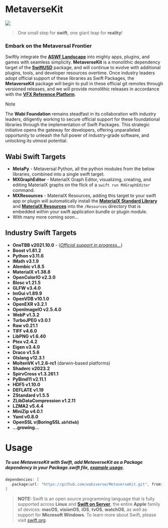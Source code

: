 # MetaverseKit

<image src="https://media.giphy.com/media/v1.Y2lkPTc5MGI3NjExb2pxN2Q4Y29kdmtuaGp5b3JwMDRhdmtmcHJ0c3VzZXhrc25hdnV1ZiZlcD12MV9pbnRlcm5hbF9naWZfYnlfaWQmY3Q9Zw/f9m9SX5FUGIUImpaSa/giphy.gif">

> One small step for **swift**, one giant leap for **reality**!

### Embark on the Metaversal Frontier

Swiftly integrate the [**ASWF Landscape**](https://landscape.aswf.io) into mighty apps, plugins, and games with seamless simplicity. 
**MetaverseKit** is a monolithic dependency target of the [**SwiftUSD**](https://github.com/wabiverse/SwiftUSD) package, and will
continue to evolve with additional plugins, tools, and developer resources overtime. Once industry leaders adopt official support
of these libraries as Swift Packages, the **MetaverseKit** package will begin to pull in these official git remotes through versioned
releases, and we will provide monolithic releases in accordance with the [**VFX Reference Platform**](https://vfxplatform.com).

> [!NOTE]  
> The **Wabi Foundation** remains steadfast in its collaboration with industry leaders, diligently working to secure official support
  for these foundational libraries through the implementation of Swift Packages. This strategic initiative opens the gateway for developers,
  offering unparalleled opportunity to unleash the full power of industry-grade software, and unlocking its utmost potential.

## Wabi Swift Targets
- **MetaPy** - Metaversal Python, all the python modules from the below libraries, combined into a single swift target.
- **MXGraphEditor** - MaterialX Graph Editor, visualizing, creating, and editing MaterialX graphs on the flick of a `swift run MXGraphEditor` command.
- **MXResources** - MaterialX Resources, adding this target to your swift app or plugin will automatically install the [**MaterialX Standard Library**](https://github.com/AcademySoftwareFoundation/MaterialX/tree/main/libraries) and [**MaterialX Resources**](https://github.com/AcademySoftwareFoundation/MaterialX/tree/main/resources) into
  the `/Resources` directory that is embedded within your swift application bundle or plugin module.
- With many more coming soon...

## Industry Swift Targets
- **OneTBB v2021.10.0** - ([*Official support in progress...*](https://github.com/oneapi-src/oneTBB/issues/1244))
- **Boost v1.81.2**
- **Python v3.11.6**
- **IMath v3.1.9**
- **Alembic v1.8.5**
- **MaterialX v1.38.8**
- **OpenColorIO v2.3.0**
- **Blosc v1.21.5**
- **GLFW v3.4.0**
- **ImGui v1.89.9**
- **OpenVDB v10.1.0**
- **OpenEXR v3.2.1**
- **OpenImageIO v2.5.4.0**
- **WebP v1.3.2**
- **TurboJPEG v3.0.1**
- **Raw v0.21.1**
- **TIFF v4.6.0**
- **LibPNG v1.6.40**
- **Ptex v2.4.2**
- **Eigen v3.4.0**
- **Draco v1.5.6**
- **Glslang v12.3.1**
- **MoltenVK v1.2.6-rc1** (darwin-based platforms)
- **Shaderc v2023.2**
- **SpirvCross v1.3.261.1**
- **PyBind11 v2.11.1**
- **HDF5 v1.10.0**
- **DEFLATE v1.19**
- **ZStandard v1.5.5**
- **ZLibDataCompression v1.2.11**
- **LZMA2 v5.4.4**
- **MiniZip v4.0.1**
- **Yaml v0.8.0**
- **OpenSSL v(BoringSSL `abfd5eb`)**
- **...growing...**

# Usage
##### To use MetaverseKit with Swift, add **MetaverseKit** as a **Package** dependency in your Package.swift file, [example usage](https://github.com/wabiverse/SwiftUSD/blob/main/Package.swift#L85).
```swift
dependencies: [
  .package(url: "https://github.com/wabiverse/MetaverseKit.git", from: "1.2.0"),
]
```

> **NOTE:** Swift is an open source programming language that is fully
supported across **Linux** and [**Swift on Server**](https://www.swift.org/server/),
the entire **Apple** family of devices: **macOS**, **visionOS**, **iOS**, **tvOS**, **watchOS**,
as well as support for **Microsoft Windows**. To learn more about Swift, please visit [swift.org](https://www.swift.org).
<br>